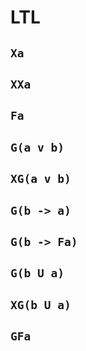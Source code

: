# LTL

## `Xa`

## `XXa`

## `Fa`

## `G(a v b)`

## `XG(a v b)`

## `G(b -> a)`

## `G(b -> Fa)`

## `G(b U a)`

## `XG(b U a)`

## `GFa`
